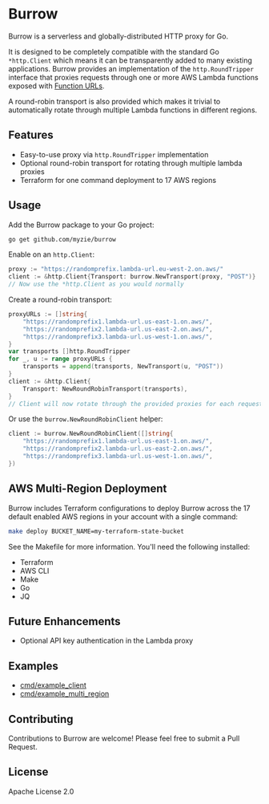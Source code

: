 # Burrow

Burrow is a serverless and globally-distributed HTTP proxy for Go.

It is designed to be completely compatible with the standard Go `*http.Client`
which means it can be transparently added to many existing applications. Burrow
provides an implementation of the `http.RoundTripper` interface that proxies
requests through one or more AWS Lambda functions exposed with
[Function URLs](https://docs.aws.amazon.com/lambda/latest/dg/urls-configuration.html).

A round-robin transport is also provided which makes it trivial to automatically
rotate through multiple Lambda functions in different regions.

## Features

- Easy-to-use proxy via `http.RoundTripper` implementation
- Optional round-robin transport for rotating through multiple lambda proxies
- Terraform for one command deployment to 17 AWS regions

## Usage

Add the Burrow package to your Go project:

```bash
go get github.com/myzie/burrow
```

Enable on an `http.Client`:

```go
proxy := "https://randomprefix.lambda-url.eu-west-2.on.aws/"
client := &http.Client{Transport: burrow.NewTransport(proxy, "POST")}
// Now use the *http.Client as you would normally
```

Create a round-robin transport:

```go
proxyURLs := []string{
    "https://randomprefix1.lambda-url.us-east-1.on.aws/",
    "https://randomprefix2.lambda-url.us-east-2.on.aws/",
    "https://randomprefix3.lambda-url.us-west-1.on.aws/",
}
var transports []http.RoundTripper
for _, u := range proxyURLs {
    transports = append(transports, NewTransport(u, "POST"))
}
client := &http.Client{
    Transport: NewRoundRobinTransport(transports),
}
// Client will now rotate through the provided proxies for each request
```

Or use the `burrow.NewRoundRobinClient` helper:

```go
client := burrow.NewRoundRobinClient([]string{
    "https://randomprefix1.lambda-url.us-east-1.on.aws/",
    "https://randomprefix2.lambda-url.us-east-2.on.aws/",
    "https://randomprefix3.lambda-url.us-west-1.on.aws/",
})
```

## AWS Multi-Region Deployment

Burrow includes Terraform configurations to deploy Burrow across the 17 default
enabled AWS regions in your account with a single command:

```bash
make deploy BUCKET_NAME=my-terraform-state-bucket
```

See the Makefile for more information. You'll need the following installed:

- Terraform
- AWS CLI
- Make
- Go
- JQ

## Future Enhancements

- Optional API key authentication in the Lambda proxy

## Examples

- [cmd/example_client](cmd/example_client)
- [cmd/example_multi_region](cmd/example_multi_region)

## Contributing

Contributions to Burrow are welcome! Please feel free to submit a Pull Request.

## License

Apache License 2.0
